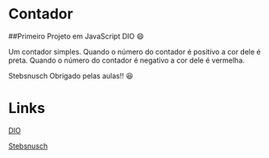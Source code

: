 # Contador

##Primeiro Projeto em JavaScript DIO 😄

Um contador simples.
Quando o número do contador é positivo a cor dele é preta.
Quando o número do contador é negativo a cor dele é vermelha.

Stebsnusch Obrigado pelas aulas!! 😆

# Links
[DIO](https://www.dio.me/)

[Stebsnusch](https://github.com/stebsnusch)



